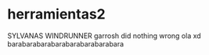 # herramientas2
SYLVANAS WINDRUNNER
garrosh did nothing wrong
ola xd
barabarabarabarabarabarabarabara
